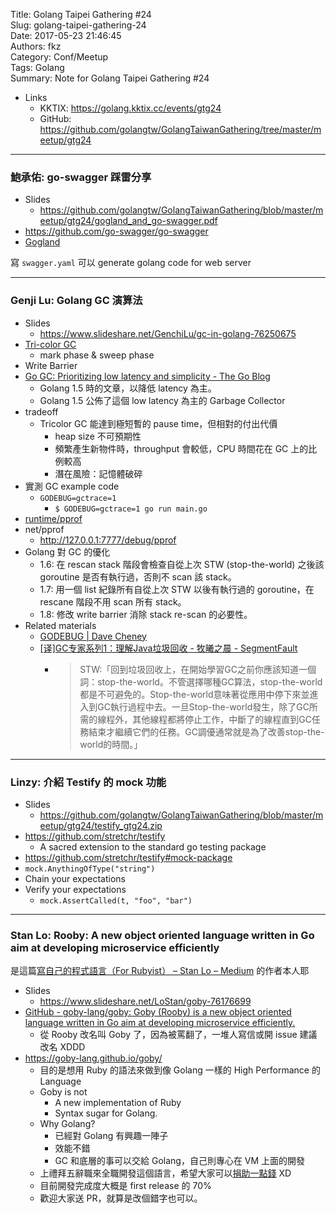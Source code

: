 Title: Golang Taipei Gathering #24  
Slug: golang-taipei-gathering-24  
Date: 2017-05-23 21:46:45  
Authors: fkz  
Category: Conf/Meetup  
Tags: Golang  
Summary: Note for Golang Taipei Gathering #24  
  
  
+ Links  
    + KKTIX: <https://golang.kktix.cc/events/gtg24>  
    + GitHub: <https://github.com/golangtw/GolangTaiwanGathering/tree/master/meetup/gtg24>  
  
---  
  
### 鮑承佑: go-swagger 踩雷分享  
  
+ Slides  
    + <https://github.com/golangtw/GolangTaiwanGathering/blob/master/meetup/gtg24/gogland_and_go-swagger.pdf>  
+ <https://github.com/go-swagger/go-swagger>  
+ [Gogland](https://www.jetbrains.com/go/)  
  
寫 `swagger.yaml` 可以 generate golang code for web server  
  
---  
  
### Genji Lu: Golang GC 演算法  
  
+ Slides  
    + <https://www.slideshare.net/GenchiLu/gc-in-golang-76250675>  
+ [Tri-color GC](https://en.wikipedia.org/wiki/Tracing_garbage_collection#Tri-color_marking)  
    + mark phase & sweep phase  
+ Write Barrier  
+ [Go GC: Prioritizing low latency and simplicity - The Go Blog](https://blog.golang.org/go15gc)  
    + Golang 1.5 時的文章，以降低 latency 為主。  
    + Golang 1.5 公佈了這個 low latency 為主的 Garbage Collector  
+ tradeoff  
    + Tricolor GC 能達到極短暫的 pause time，但相對的付出代價  
        + heap size 不可預期性  
        + 頻繁產生新物件時，throughput 會較低，CPU 時間花在 GC 上的比例較高  
        + 潛在風險：記憶體破碎  
+ 實測 GC example code  
    + `GODEBUG=gctrace=1`  
        + `$ GODEBUG=gctrace=1 go run main.go`  
+ [runtime/pprof](https://golang.org/pkg/runtime/pprof/)  
+ net/pprof  
    + http://127.0.0.1:7777/debug/pprof  
+ Golang 對 GC 的優化  
    + 1.6: 在 rescan stack 階段會檢查自從上次 STW (stop-the-world) 之後該 goroutine 是否有執行過，否則不 scan 該 stack。  
    + 1.7: 用一個 list 紀錄所有自從上次 STW 以後有執行過的 goroutine，在 rescane 階段不用 scan 所有 stack。  
    + 1.8: 修改 write barrier 消除 stack re-scan 的必要性。  
+ Related materials  
    + [GODEBUG | Dave Cheney](https://dave.cheney.net/tag/godebug)  
    + [\[译\]GC专家系列1：理解Java垃圾回收 - 牧曦之晨 - SegmentFault](https://segmentfault.com/a/1190000004233812)  
        + > STW:「回到垃圾回收上，在開始學習GC之前你應該知道一個詞：stop-the-world。不管選擇哪種GC算法，stop-the-world都是不可避免的。Stop-the-world意味著從應用中停下來並進入到GC執行過程中去。一旦Stop-the-world發生，除了GC所需的線程外，其他線程都將停止工作，中斷了的線程直到GC任務結束才繼續它們的任務。GC調優通常就是為了改善stop-the-world的時間。」  
  
---  
  
### Linzy: 介紹 Testify 的 mock 功能  
  
+ Slides  
    + <https://github.com/golangtw/GolangTaiwanGathering/blob/master/meetup/gtg24/testify_gtg24.zip>  
+ <https://github.com/stretchr/testify>  
    + A sacred extension to the standard go testing package  
+ <https://github.com/stretchr/testify#mock-package>  
+ `mock.AnythingOfType("string")`  
+ Chain your expectations  
+ Verify your expectations  
    + `mock.AssertCalled(t, "foo", "bar")`  
  
---  
  
### Stan Lo: Rooby: A new object oriented language written in Go aim at developing microservice efficiently  
  
是這篇[寫自己的程式語言（For Rubyist） – Stan Lo – Medium](https://medium.com/@st0012/%E5%AF%AB%E8%87%AA%E5%B7%B1%E7%9A%84%E7%A8%8B%E5%BC%8F%E8%AA%9E%E8%A8%80-for-rubyist-3f055c4573da) 的作者本人耶  
  
+ Slides  
    + <https://www.slideshare.net/LoStan/goby-76176699>  
+ [GitHub - goby-lang/goby: Goby (Rooby) is a new object oriented language written in Go aim at developing microservice efficiently.](https://github.com/goby-lang/goby)  
    + 從 Rooby 改名叫 Goby 了，因為被罵翻了，一堆人寫信或開 issue 建議改名 XDDD  
+ <https://goby-lang.github.io/goby/>  
    + 目的是想用 Ruby 的語法來做到像 Golang 一樣的 High Performance 的 Language  
    + Goby is not  
        + A new implementation of Ruby  
        + Syntax sugar for Golang.  
    + Why Golang?  
        + 已經對 Golang 有興趣一陣子  
        + 效能不錯  
        + GC 和底層的事可以交給 Golang，自己則專心在 VM 上面的開發  
    + 上禮拜五辭職來全職開發這個語言，希望大家可以[捐助一點錢](https://gratipay.com/goby/) XD  
    + 目前開發完成度大概是 first release 的 70%  
    + 歡迎大家送 PR，就算是改個錯字也可以。  
